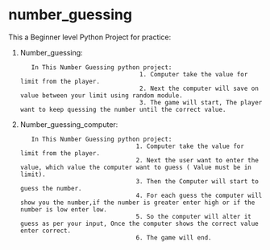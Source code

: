# number_guessing

This a Beginner level Python Project for practice:

1. Number_guessing:
          
          In This Number Guessing python project: 
                                        1. Computer take the value for limit from the player.
                                        2. Next the computer will save on value between your limit using random module.
                                        3. The game will start, The player want to keep quessing the number until the correct value.

2. Number_guessing_computer:
          
          In This Number Guessing python project:
                                       1. Computer take the value for limit from the player.
                                       2. Next the user want to enter the value, which value the computer want to guess ( Value must be in limit).
                                       3. Then the Computer will start to guess the number.
                                       4. For each guess the computer will show you the number,if the number is greater enter high or if the number is low enter low.
                                       5. So the computer will alter it guess as per your input, Once the computer shows the correct value enter correct.
                                       6. The game will end.
              
              
